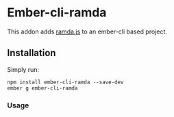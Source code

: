 # Ember-cli-ramda

This addon adds [ramda.js](http://ramdajs.com) to an ember-cli based
project.

## Installation

Simply run:

```
npm install ember-cli-ramda --save-dev
ember g ember-cli-ramda
```

### Usage





